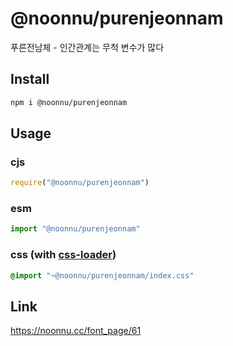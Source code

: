 # @noonnu/purenjeonnam
푸른전남체 - 인간관계는 무척 변수가 많다

## Install
```sh
npm i @noonnu/purenjeonnam
```
## Usage
### cjs
```js
require("@noonnu/purenjeonnam")
```
### esm
```js
import "@noonnu/purenjeonnam"
```
### css (with [css-loader](https://github.com/webpack-contrib/css-loader))
```css
@import "~@noonnu/purenjeonnam/index.css"
```

## Link
https://noonnu.cc/font_page/61